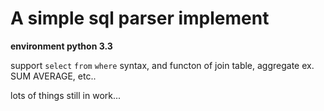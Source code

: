 # A simple sql parser implement

**environment python 3.3**


support `select` `from` `where` syntax, and functon of join table, aggregate ex. SUM AVERAGE, etc..


lots of things still in work...